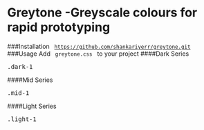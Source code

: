 # Greytone -Greyscale colours for rapid prototyping
###Installation
<code> https://github.com/shankariyerr/greytone.git </code>
###Usage
Add <code> greytone.css </code> to your project
####Dark Series
<pre>.dark-1</pre>
####Mid Series
<pre>.mid-1</pre>
####Light Series
<pre>.light-1</pre>
